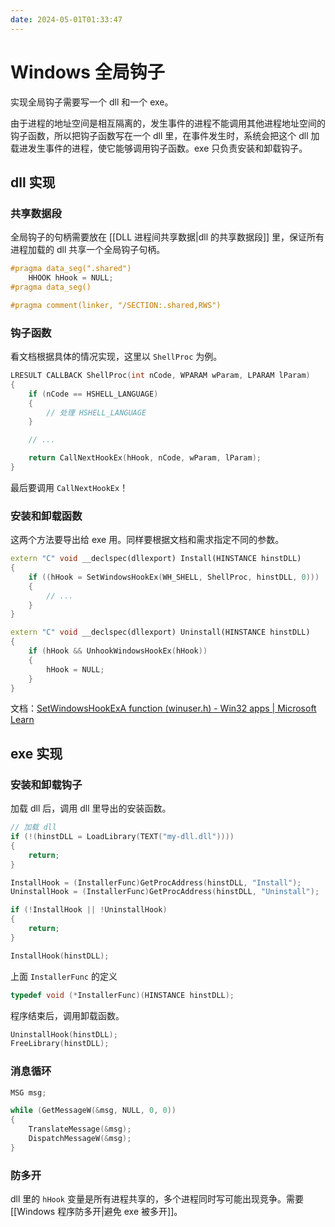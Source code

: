 ```yaml
---
date: 2024-05-01T01:33:47
---
```


# Windows 全局钩子

实现全局钩子需要写一个 dll 和一个 exe。

由于进程的地址空间是相互隔离的，发生事件的进程不能调用其他进程地址空间的钩子函数，所以把钩子函数写在一个 dll 里，在事件发生时，系统会把这个 dll 加载进发生事件的进程，使它能够调用钩子函数。exe 只负责安装和卸载钩子。

## dll 实现

### 共享数据段

全局钩子的句柄需要放在 [[DLL 进程间共享数据|dll 的共享数据段]] 里，保证所有进程加载的 dll 共享一个全局钩子句柄。

``` cpp
#pragma data_seg(".shared")
    HHOOK hHook = NULL;
#pragma data_seg()

#pragma comment(linker, "/SECTION:.shared,RWS")
```

### 钩子函数

看文档根据具体的情况实现，这里以 `ShellProc` 为例。

``` cpp
LRESULT CALLBACK ShellProc(int nCode, WPARAM wParam, LPARAM lParam)
{
    if (nCode == HSHELL_LANGUAGE)
    {
        // 处理 HSHELL_LANGUAGE
    }

    // ...

    return CallNextHookEx(hHook, nCode, wParam, lParam);
}
```

最后要调用 `CallNextHookEx`！

### 安装和卸载函数

这两个方法要导出给 exe 用。同样要根据文档和需求指定不同的参数。

``` cpp
extern "C" void __declspec(dllexport) Install(HINSTANCE hinstDLL)
{
    if ((hHook = SetWindowsHookEx(WH_SHELL, ShellProc, hinstDLL, 0)))
    {
        // ...
    }
}

extern "C" void __declspec(dllexport) Uninstall(HINSTANCE hinstDLL)
{
    if (hHook && UnhookWindowsHookEx(hHook))
    {
        hHook = NULL;
    }
}
```

文档：[SetWindowsHookExA function (winuser.h) - Win32 apps | Microsoft Learn](https://learn.microsoft.com/en-us/windows/win32/api/winuser/nf-winuser-setwindowshookexa)

## exe 实现

### 安装和卸载钩子

加载 dll 后，调用 dll 里导出的安装函数。

``` cpp
// 加载 dll
if (!(hinstDLL = LoadLibrary(TEXT("my-dll.dll"))))
{
    return;
}

InstallHook = (InstallerFunc)GetProcAddress(hinstDLL, "Install");
UninstallHook = (InstallerFunc)GetProcAddress(hinstDLL, "Uninstall");

if (!InstallHook || !UninstallHook)
{
    return;
}

InstallHook(hinstDLL);
```

上面 `InstallerFunc` 的定义

``` cpp
typedef void (*InstallerFunc)(HINSTANCE hinstDLL);
```

程序结束后，调用卸载函数。

``` cpp
UninstallHook(hinstDLL);
FreeLibrary(hinstDLL);
```

### 消息循环

``` cpp
MSG msg;

while (GetMessageW(&msg, NULL, 0, 0))
{
    TranslateMessage(&msg);
    DispatchMessageW(&msg);
}
```

### 防多开

dll 里的 `hHook` 变量是所有进程共享的，多个进程同时写可能出现竞争。需要 [[Windows 程序防多开|避免 exe 被多开]]。
